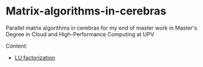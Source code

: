 # Matrix-algorithms-in-cerebras
Parallel matrix algorithms in cerebras for my end of master work in Master's Degree in Cloud and High-Performance Computing at UPV

Content:
- [LU factorization](./lu_factorization/README.md)
